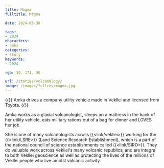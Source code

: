 ```yaml
---
title: Magma
fulltitle: Magma

date: 2024-03-30

tags:
- 2024
characters:
- amka
categories:
- story
keywords:
- 2024

rgb: 10, 171, 30

url: /stories/volcanology/
image: /images/fullres/magma.jpg
---
```

{{<note caption>}}
Amka drives a company utility vehicle made in Vekllei and licensed from Toyota.
{{</note>}}

Amka works as a glacial volcanologist, sleeps on a mattress in the back of her utility vehicle, eats military rations out of a bag for dinner and LOVES her job.

She is one of many volcanologists across {{<link/vekllei>}} working for the {{<link/LSRE>}} (Land Science Research Establishment), which is a part of the national council of science establishments called {{<link/SIRO>}}. They do valuable work across Vekllei's many volcanic republics, and are integral to both Vekllei geoscience as well as protecting the lives of the millions of Vekllei people who live amidst volcanic activity.
